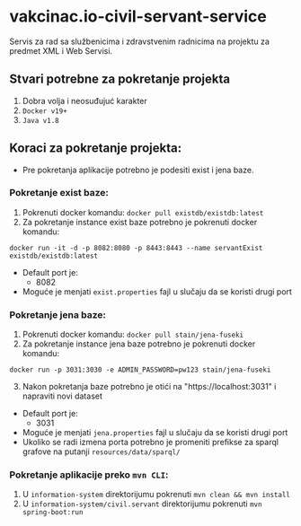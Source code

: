 # vakcinac.io-civil-servant-service
Servis za rad sa službenicima i zdravstvenim radnicima na projektu za predmet XML i Web Servisi.

## Stvari potrebne za pokretanje projekta

1. Dobra volja i neosuđujuć karakter
2. `Docker v19+`
3. `Java v1.8`

## Koraci za pokretanje projekta:

- Pre pokretanja aplikacije potrebno je podesiti exist i jena baze.

### Pokretanje exist baze: 

1. Pokrenuti docker komandu: `docker pull existdb/existdb:latest`
2. Za pokretanje instance exist baze potrebno je pokrenuti docker komandu: 
  
`docker run -it -d -p 8082:8080 -p 8443:8443 --name servantExist existdb/existdb:latest`

- Default port je:
  - 8082
- Moguće je menjati `exist.properties` fajl u slučaju da se koristi drugi port		

### Pokretanje jena baze:
1. Pokrenuti docker komandu: `docker pull stain/jena-fuseki`
2. Za pokretanje instance jena baze potrebno je pokrenuti docker komandu:

`docker run -p 3031:3030 -e ADMIN_PASSWORD=pw123 stain/jena-fuseki`

3. Nakon pokretanja baze potrebno je otići na "https://localhost:3031" i napraviti novi dataset
- Default port je:
  - 3031
- Moguće je menjati `jena.properties` fajl u slučaju da se koristi drugi port
- Ukoliko se radi izmena porta potrebno je promeniti prefikse za sparql grafove na putanji `resources/data/sparql/`

### Pokretanje aplikacije preko `mvn CLI`:
1. U `information-system` direktorijumu pokrenuti `mvn clean && mvn install`
2. U `information-system/civil.servant` direktorijumu pokrenuti `mvn spring-boot:run`